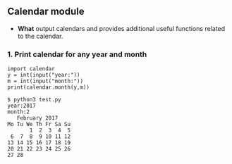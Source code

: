 ## Calendar module
- **What** output calendars and provides additional useful functions related to the calendar.

### 1. Print calendar for any year and month
```
import calendar
y = int(input("year:"))
m = int(input("month:"))
print(calendar.month(y,m))

$ python3 test.py
year:2017
month:2
   February 2017
Mo Tu We Th Fr Sa Su
       1  2  3  4  5
 6  7  8  9 10 11 12
13 14 15 16 17 18 19
20 21 22 23 24 25 26
27 28
```
